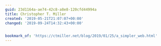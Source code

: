 ```yaml
---
guid: 23d1164a-ae74-42c8-a8e8-120cfd44994a
title: Christopher T. Miller
created: '2019-05-21T21:07:07+00:00'
changed: '2019-09-24T14:32:43+00:00'


bookmark_of: 'https://ctmiller.net/blog/2019/01/25/a_simpler_web.html'
---
```


